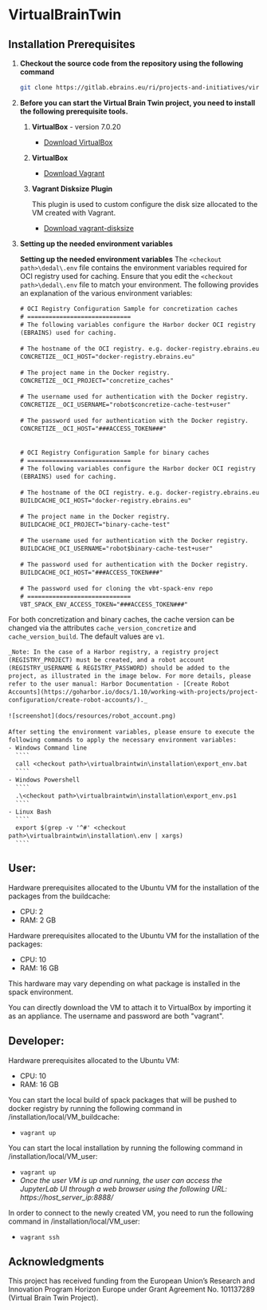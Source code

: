 # VirtualBrainTwin

## Installation Prerequisites

1. **Checkout the source code from the repository using the following command**

    ```bash
    git clone https://gitlab.ebrains.eu/ri/projects-and-initiatives/virtualbraintwin/virtualbraintwin.git
    ```

2. **Before you can start the Virtual Brain Twin project, you need to install the following prerequisite tools.**

   1. **VirtualBox** - version 7.0.20
      - [Download VirtualBox](https://www.virtualbox.org/wiki/Downloads)

   2. **VirtualBox**
      - [Download Vagrant](https://developer.hashicorp.com/vagrant/install?product_intent=vagrant)

   3. **Vagrant Disksize Plugin**
    
       This plugin is used to custom configure the disk size allocated to the VM created with Vagrant.
      - [Download vagrant-disksize](https://github.com/sprotheroe/vagrant-disksize)
      
3. **Setting up the needed environment variables**

    **Setting up the needed environment variables**
    The ````<checkout path>\dedal\.env```` file contains the environment variables required for OCI registry used for caching.
    Ensure that you edit the ````<checkout path>\dedal\.env```` file to match your environment.
    The following provides an explanation of the various environment variables:


       # OCI Registry Configuration Sample for concretization caches
       # =============================
       # The following variables configure the Harbor docker OCI registry (EBRAINS) used for caching.
       
       # The hostname of the OCI registry. e.g. docker-registry.ebrains.eu
       CONCRETIZE__OCI_HOST="docker-registry.ebrains.eu"
       
       # The project name in the Docker registry.
       CONCRETIZE__OCI_PROJECT="concretize_caches"
       
       # The username used for authentication with the Docker registry.
       CONCRETIZE__OCI_USERNAME="robot$concretize-cache-test+user"
       
       # The password used for authentication with the Docker registry.
       CONCRETIZE__OCI_HOST="###ACCESS_TOKEN###"
        

       # OCI Registry Configuration Sample for binary caches
       # =============================
       # The following variables configure the Harbor docker OCI registry (EBRAINS) used for caching.
       
       # The hostname of the OCI registry. e.g. docker-registry.ebrains.eu
       BUILDCACHE_OCI_HOST="docker-registry.ebrains.eu"
       
       # The project name in the Docker registry.
       BUILDCACHE_OCI_PROJECT="binary-cache-test"
       
       # The username used for authentication with the Docker registry.
       BUILDCACHE_OCI_USERNAME="robot$binary-cache-test+user"
       
       # The password used for authentication with the Docker registry.
       BUILDCACHE_OCI_HOST="###ACCESS_TOKEN###"
       
       # The password used for cloning the vbt-spack-env repo
       # =============================
       VBT_SPACK_ENV_ACCESS_TOKEN="###ACCESS_TOKEN###"

For both concretization and binary caches, the cache version can be changed via the attributes ```cache_version_concretize``` and ```cache_version_build```. 
The default values are ```v1```.

    _Note: In the case of a Harbor registry, a registry project (REGISTRY_PROJECT) must be created, and a robot account (REGISTRY_USERNAME & REGISTRY_PASSWORD) should be added to the project, as illustrated in the image below. For more details, please refer to the user manual: Harbor Documentation - [Create Robot Accounts](https://goharbor.io/docs/1.10/working-with-projects/project-configuration/create-robot-accounts/)._
    
    ![screenshot](docs/resources/robot_account.png)
   
    After setting the environment variables, please ensure to execute the following commands to apply the necessary environment variables:
    - Windows Command line
      ````
      call <checkout path>\virtualbraintwin\installation\export_env.bat
      ````
    - Windows Powershell
      ````
      .\<checkout path>\virtualbraintwin\installation\export_env.ps1
      ````
    - Linux Bash
      ````
      export $(grep -v '^#' <checkout path>\virtualbraintwin\installation\.env | xargs)
      ````

## User:

Hardware prerequisites allocated to the Ubuntu VM for the installation of the packages from the buildcache:

- CPU: 2
- RAM: 2 GB

Hardware prerequisites allocated to the Ubuntu VM for the installation of the packages:

- CPU: 10
- RAM: 16 GB

This hardware may vary depending on what package is installed in the spack environment.

You can directly download the VM to attach it to VirtualBox by importing it as an appliance. The username and password are both "vagrant".

## Developer:

Hardware prerequisites allocated to the Ubuntu VM:

- CPU: 10
- RAM: 16 GB

You can start the local build of spack packages that will be pushed to docker registry by running the following command in /installation/local/VM_buildcache:
   - `vagrant up`

You can start the local installation by running the following command in /installation/local/VM_user:
   - `vagrant up`
   - _Once the user VM is up and running, the user can access the JupyterLab UI through a web browser using the following URL: https://host_server_ip:8888/_
   


In order to connect to the newly created VM, you need to run the following command in /installation/local/VM_user:
   - `vagrant ssh`

## Acknowledgments

This project has received funding from the European Union’s Research and Innovation Program Horizon Europe under Grant Agreement No. 101137289 (Virtual Brain Twin Project).